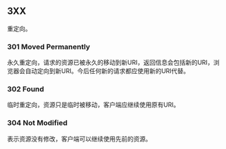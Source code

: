 ## 3XX
重定向。

### 301 Moved Permanently
永久重定向，请求的资源已被永久的移动到新URI，返回信息会包括新的URI，浏览器会自动定向到新URI。今后任何新的请求都应使用新的URI代替。

### 302 Found
临时重定向，资源只是临时被移动，客户端应继续使用原有URI。

### 304 Not Modified
表示资源没有修改，客户端可以继续使用先前的资源。
